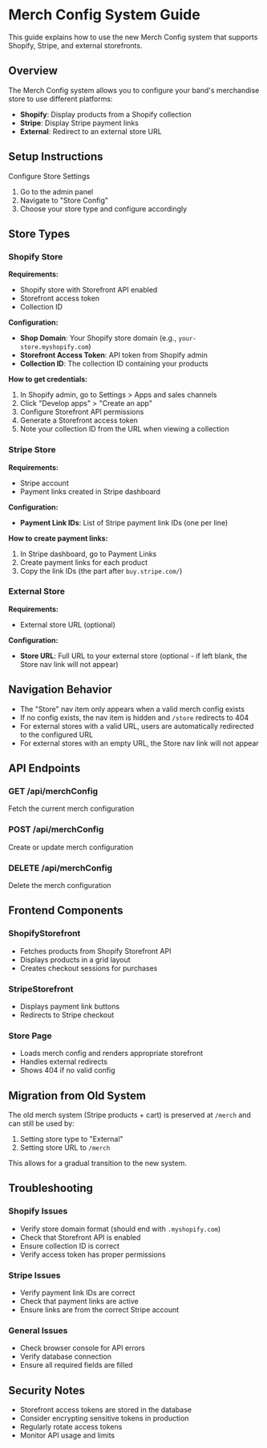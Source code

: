 # Merch Config System Guide

This guide explains how to use the new Merch Config system that supports Shopify, Stripe, and external storefronts.

## Overview

The Merch Config system allows you to configure your band's merchandise store to use different platforms:

- **Shopify**: Display products from a Shopify collection
- **Stripe**: Display Stripe payment links
- **External**: Redirect to an external store URL

## Setup Instructions

Configure Store Settings

1. Go to the admin panel
2. Navigate to "Store Config"
3. Choose your store type and configure accordingly

## Store Types

### Shopify Store

**Requirements:**

- Shopify store with Storefront API enabled
- Storefront access token
- Collection ID

**Configuration:**

- **Shop Domain**: Your Shopify store domain (e.g., `your-store.myshopify.com`)
- **Storefront Access Token**: API token from Shopify admin
- **Collection ID**: The collection ID containing your products

**How to get credentials:**

1. In Shopify admin, go to Settings > Apps and sales channels
2. Click "Develop apps" > "Create an app"
3. Configure Storefront API permissions
4. Generate a Storefront access token
5. Note your collection ID from the URL when viewing a collection

### Stripe Store

**Requirements:**

- Stripe account
- Payment links created in Stripe dashboard

**Configuration:**

- **Payment Link IDs**: List of Stripe payment link IDs (one per line)

**How to create payment links:**

1. In Stripe dashboard, go to Payment Links
2. Create payment links for each product
3. Copy the link IDs (the part after `buy.stripe.com/`)

### External Store

**Requirements:**

- External store URL (optional)

**Configuration:**

- **Store URL**: Full URL to your external store (optional - if left blank, the Store nav link will not appear)

## Navigation Behavior

- The "Store" nav item only appears when a valid merch config exists
- If no config exists, the nav item is hidden and `/store` redirects to 404
- For external stores with a valid URL, users are automatically redirected to the configured URL
- For external stores with an empty URL, the Store nav link will not appear

## API Endpoints

### GET /api/merchConfig

Fetch the current merch configuration

### POST /api/merchConfig

Create or update merch configuration

### DELETE /api/merchConfig

Delete the merch configuration

## Frontend Components

### ShopifyStorefront

- Fetches products from Shopify Storefront API
- Displays products in a grid layout
- Creates checkout sessions for purchases

### StripeStorefront

- Displays payment link buttons
- Redirects to Stripe checkout

### Store Page

- Loads merch config and renders appropriate storefront
- Handles external redirects
- Shows 404 if no valid config

## Migration from Old System

The old merch system (Stripe products + cart) is preserved at `/merch` and can still be used by:

1. Setting store type to "External"
2. Setting store URL to `/merch`

This allows for a gradual transition to the new system.

## Troubleshooting

### Shopify Issues

- Verify store domain format (should end with `.myshopify.com`)
- Check that Storefront API is enabled
- Ensure collection ID is correct
- Verify access token has proper permissions

### Stripe Issues

- Verify payment link IDs are correct
- Check that payment links are active
- Ensure links are from the correct Stripe account

### General Issues

- Check browser console for API errors
- Verify database connection
- Ensure all required fields are filled

## Security Notes

- Storefront access tokens are stored in the database
- Consider encrypting sensitive tokens in production
- Regularly rotate access tokens
- Monitor API usage and limits

